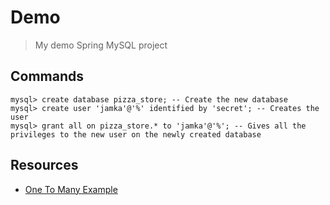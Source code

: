 # Demo
> My demo Spring MySQL project

## Commands

```mysql
mysql> create database pizza_store; -- Create the new database
mysql> create user 'jamka'@'%' identified by 'secret'; -- Creates the user
mysql> grant all on pizza_store.* to 'jamka'@'%'; -- Gives all the privileges to the new user on the newly created database
```

## Resources
* [One To Many Example](https://hellokoding.com/jpa-one-to-many-relationship-mapping-example-with-spring-boot-maven-and-mysql/)
